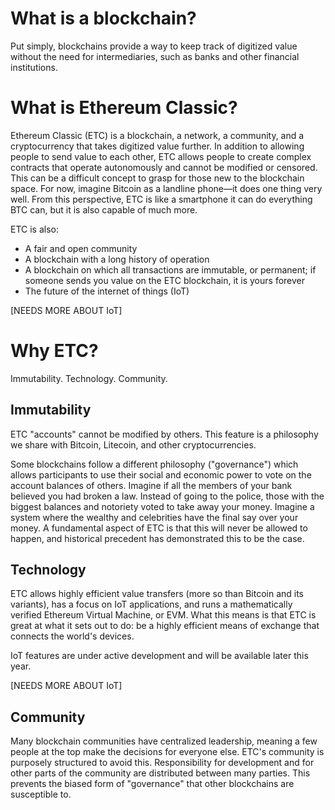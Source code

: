 # What is a blockchain?
Put simply, blockchains provide a way to keep track of digitized value without the need for intermediaries, such as banks and other financial institutions.

# What is Ethereum Classic?
Ethereum Classic (ETC) is a blockchain, a network, a community, and a cryptocurrency that takes digitized value further. In addition to allowing people to send value to each other, ETC allows people to create complex contracts that operate autonomously and cannot be modified or censored. This can be a difficult concept to grasp for those new to the blockchain space. For now, imagine Bitcoin as a landline phone—it does one thing very well. From this perspective, ETC is like a smartphone it can do everything BTC can, but it is also capable of much more.

ETC is also:
* A fair and open community
* A blockchain with a long history of operation
* A blockchain on which all transactions are immutable, or permanent; if someone sends you value on the ETC blockchain, it is yours forever
* The future of the internet of things (IoT)

[NEEDS MORE ABOUT IoT]

# Why ETC?
Immutability. Technology. Community.

## Immutability
ETC "accounts" cannot be modified by others. This feature is a philosophy we share with Bitcoin, Litecoin, and other cryptocurrencies.

Some blockchains follow a different philosophy ("governance") which allows participants to use their social and economic power to vote on the account balances of others. Imagine if all the members of your bank believed you had broken a law. Instead of going to the police, those with the biggest balances and notoriety voted to take away your money. Imagine a system where the wealthy and celebrities have the final say over your money. A fundamental aspect of ETC is that this will never be allowed to happen, and historical precedent has demonstrated this to be the case.

## Technology
ETC allows highly efficient value transfers (more so than Bitcoin and its variants), has a focus on IoT applications, and runs a mathematically verified Ethereum Virtual Machine, or EVM. What this means is that ETC is great at what it sets out to do: be a highly efficient means of exchange that connects the world's devices.

IoT features are under active development and will be available later this year.

[NEEDS MORE ABOUT IoT]

## Community
Many blockchain communities have centralized leadership, meaning a few people at the top make the decisions for everyone else. ETC's community is purposely structured to avoid this. Responsibility for development and for other parts of the community are distributed between many parties. This prevents the biased form of "governance" that other blockchains are susceptible to.